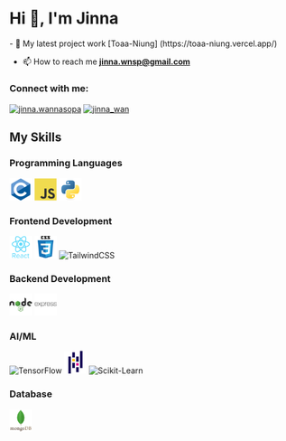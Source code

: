 <h1 align="left">Hi 👋, I'm Jinna</h1>
- 🔭 My latest project work [Toaa-Niung] (https://toaa-niung.vercel.app/)

- 📫 How to reach me **jinna.wnsp@gmail.com**

<h3 align="left">Connect with me:</h3>
<p align="left">
<a href="https://fb.com/jinna.wannasopa" target="blank"><img align="center" src="https://raw.githubusercontent.com/rahuldkjain/github-profile-readme-generator/master/src/images/icons/Social/facebook.svg" alt="jinna.wannasopa" height="30" width="40" /></a>
<a href="https://instagram.com/jinna_wan" target="blank"><img align="center" src="https://raw.githubusercontent.com/rahuldkjain/github-profile-readme-generator/master/src/images/icons/Social/instagram.svg" alt="jinna_wan" height="30" width="40" /></a>
</p>

## My Skills

### Programming Languages
<p align="left">
    <img alt="C" src="https://raw.githubusercontent.com/devicons/devicon/master/icons/c/c-original.svg" width="40" height="40"/>
    <img alt="JS" src="https://raw.githubusercontent.com/devicons/devicon/master/icons/javascript/javascript-original.svg" width="40" height="40"/>
    <img alt="Python" src="https://raw.githubusercontent.com/devicons/devicon/master/icons/python/python-original.svg" width="40" height="40"/>
</p>

### Frontend Development
<p align="left"> 
    <img alt="React" src="https://raw.githubusercontent.com/devicons/devicon/master/icons/react/react-original-wordmark.svg" width="40" height="40"/> 
    <img alt="CSS3" src="https://raw.githubusercontent.com/devicons/devicon/master/icons/css3/css3-original-wordmark.svg" width="40" height="40"/> 
    <img alt="TailwindCSS" src="https://www.vectorlogo.zone/logos/tailwindcss/tailwindcss-icon.svg" width="40" height="40"/> 
</p>

### Backend Development
<p align="left"> 
    <img alt="NodeJs" src="https://raw.githubusercontent.com/devicons/devicon/master/icons/nodejs/nodejs-original-wordmark.svg" width="40" height="40"/> 
    <img alt="Express" src="https://raw.githubusercontent.com/devicons/devicon/master/icons/express/express-original-wordmark.svg" width="40" height="40"/> 
</p>

### AI/ML
<p align="left"> 
    <img alt="TensorFlow" src="https://www.vectorlogo.zone/logos/tensorflow/tensorflow-icon.svg" width="40" height="40"/> 
    <img alt="Pandas" src="https://raw.githubusercontent.com/devicons/devicon/2ae2a900d2f041da66e950e4d48052658d850630/icons/pandas/pandas-original.svg" width="40" height="40"/> 
    <img alt="Scikit-Learn" src="https://upload.wikimedia.org/wikipedia/commons/0/05/Scikit_learn_logo_small.svg" width="40" height="40"/> 
</p>

### Database
<p align="left"> 
    <img alt="MongoDB" src="https://raw.githubusercontent.com/devicons/devicon/master/icons/mongodb/mongodb-original-wordmark.svg" width="40" height="40"/> 
</p>
